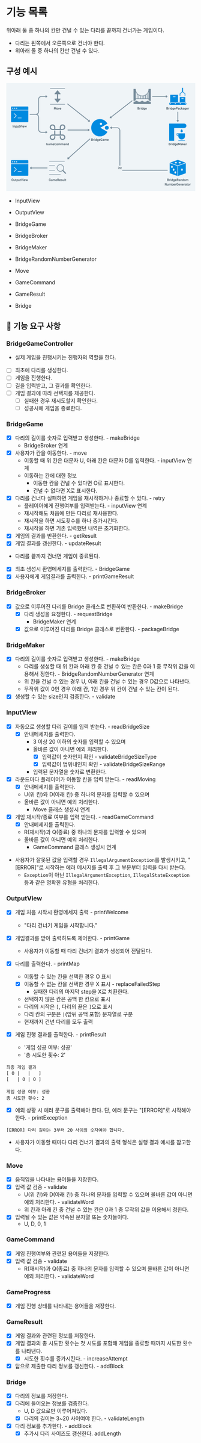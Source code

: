 # 기능 목록

위아래 둘 중 하나의 칸만 건널 수 있는 다리를 끝까지 건너가는 게임이다.

- 다리는 왼쪽에서 오른쪽으로 건너야 한다.
- 위아래 둘 중 하나의 칸만 건널 수 있다.

## 구성 예시

![img.png](img.png)

- InputView
- OutputView
- BridgeGame
- BridgeBroker
- BridgeMaker
- BridgeRandomNumberGenerator

- Move
- GameCommand
- GameResult
- Bridge

## 🚀 기능 요구 사항

### BridgeGameController
- 실제 게임을 진행시키는 진행자의 역할을 한다.
- [ ] 최초에 다리를 생성한다.
- [ ] 게임을 진행한다.
- [ ] 길을 입력받고, 그 결과를 확인한다.
- [ ] 게임 결과에 따라 선택지를 제공한다.
  - [ ] 실패한 경우 재시도할지 확인한다.
  - [ ] 성공시에 게임을 종료한다.

### BridgeGame

- [x] 다리의 길이를 숫자로 입력받고 생성한다. - makeBridge
    - BridgeBroker 연계
- [x] 사용자가 칸을 이동한다. - move
    - 이동할 때 위 칸은 대문자 U, 아래 칸은 대문자 D를 입력한다. - inputView 연계
    - 이동하는 칸에 대한 정보
        - 이동한 칸을 건널 수 있다면 O로 표시한다.
        - 건널 수 없다면 X로 표시한다.
- [x] 다리를 건너다 실패하면 게임을 재시작하거나 종료할 수 있다. - retry
    - 플레이어에게 진행여부를 입력받는다. - inputView 연계
    - 재시작해도 처음에 만든 다리로 재사용한다.
    - 재시작을 하면 시도횟수를 하나 증가시킨다.
    - 재시작을 하면 기존 입력했던 내역은 초기화한다.
- [x] 게임의 결과를 반환한다. - getResult
- [x] 게임 결과를 갱신한다. - updateResult
- 다리를 끝까지 건너면 게임이 종료된다.
- [x] 최초 생성시 환영메세지를 출력한다. - BridgeGame
- [x] 사용자에게 게임결과를 출력한다. - printGameResult

### BridgeBroker

- [x] 값으로 이루어진 다리를 Bridge 클래스로 변환하여 반환한다. - makeBridge
    - [x] 다리 생성을 요청한다. - requestBridge
        - BridgeMaker 연계
    - [x] 값으로 이루어진 다리를 Bridge 클래스로 변환한다. - packageBridge

### BridgeMaker

- [x] 다리의 길이를 숫자로 입력받고 생성한다. - makeBridge
    - 다리를 생성할 때 위 칸과 아래 칸 중 건널 수 있는 칸은 0과 1 중 무작위 값을 이용해서 정한다. - BridgeRandomNumberGenerator 연계
    - 위 칸을 건널 수 있는 경우 U, 아래 칸을 건널 수 있는 경우 D값으로 나타낸다.
    - 무작위 값이 0인 경우 아래 칸, 1인 경우 위 칸이 건널 수 있는 칸이 된다.
- [x] 생성할 수 있는 size인지 검증한다. - validate

### InputView

- [x] 자동으로 생성할 다리 길이를 입력 받는다. - readBridgeSize
  - [x] 안내메세지를 출력한다.
    - 3 이상 20 이하의 숫자를 입력할 수 있으며
    - 올바른 값이 아니면 예외 처리한다.
        - [x] 입력값이 숫자인지 확인 - validateBridgeSizeType
        - [x] 입력값이 범위내인지 확인 - validateBridgeSizeRange
    - 입력된 문자열을 숫자로 변환한다.
- [x] 라운드마다 플레이어가 이동할 칸을 입력 받는다. - readMoving
    - [x] 안내메세지를 출력한다.
    - U(위 칸)와 D(아래 칸) 중 하나의 문자를 입력할 수 있으며
    - 올바른 값이 아니면 예외 처리한다.
        - Move 클래스 생성시 연계
- [x] 게임 재시작/종료 여부를 입력 받는다. - readGameCommand
    - [x] 안내메세지를 출력한다.
    - R(재시작)과 Q(종료) 중 하나의 문자를 입력할 수 있으며
    - 올바른 값이 아니면 예외 처리한다.
        - GameCommand 클래스 생성시 연계
- 사용자가 잘못된 값을 입력할 경우 `IllegalArgumentException`를 발생시키고, "[ERROR]"로 시작하는 에러 메시지를 출력 후 그 부분부터 입력을 다시 받는다.
    - `Exception`이 아닌 `IllegalArgumentException`, `IllegalStateException` 등과 같은 명확한 유형을 처리한다.

### OutputView

- [x] 게임 처음 시작시 환영메세지 출력 - printWelcome
  - "다리 건너기 게임을 시작합니다."

- [x] 게임결과를 받아 출력하도록 제어한다. - printGame
  - 사용자가 이동할 때 다리 건너기 결과가 생성되어 전달된다.
- [x] 다리를 출력한다. - printMap
  - 이동할 수 있는 칸을 선택한 경우 O 표시
  - [x] 이동할 수 없는 칸을 선택한 경우 X 표시 - replaceFailedStep
    - 실패한 다리의 마지막 step을 X로 치환한다.
  - 선택하지 않은 칸은 공백 한 칸으로 표시
  - 다리의 시작은 `[`, 다리의 끝은 `]`으로 표시
  - 다리 칸의 구분은 ` | `(앞뒤 공백 포함) 문자열로 구분
  - 현재까지 건넌 다리를 모두 출력
- [x] 게임 진행 결과를 출력한다. - printResult
  - '게임 성공 여부: 성공'
  - '총 시도한 횟수: 2'

```
최종 게임 결과
[ O |   |   ]
[   | O | O ]

게임 성공 여부: 성공
총 시도한 횟수: 2
```

- [x] 예외 상황 시 에러 문구를 출력해야 한다. 단, 에러 문구는 "[ERROR]"로 시작해야 한다. - printException

```
[ERROR] 다리 길이는 3부터 20 사이의 숫자여야 합니다.
```

- 사용자가 이동할 때마다 다리 건너기 결과의 출력 형식은 실행 결과 예시를 참고한다.

### Move

- [x] 움직임을 나타내는 용어들을 저장한다.
- [x] 입력 값 검증 - validate
    - U(위 칸)와 D(아래 칸) 중 하나의 문자를 입력할 수 있으며 올바른 값이 아니면 예외 처리한다. - validateWord
    - 위 칸과 아래 칸 중 건널 수 있는 칸은 0과 1 중 무작위 값을 이용해서 정한다.
- [x] 입력될 수 있는 값은 약속된 문자열 또는 숫자들이다.
  - U, D, 0, 1

### GameCommand

- [x] 게임 진행여부와 관련된 용어들을 저장한다.
- [x] 입력 값 검증 - validate
    - R(재시작)과 Q(종료) 중 하나의 문자를 입력할 수 있으며 올바른 값이 아니면 예외 처리한다. - validateWord

### GameProgress
- [x] 게임 진행 상태를 나타내는 용어들을 저장한다.

### GameResult

- [x] 게임 결과와 관련된 정보를 저장한다.
- [x] 게임 결과의 총 시도한 횟수는 첫 시도를 포함해 게임을 종료할 때까지 시도한 횟수를 나타낸다.
  - [x] 시도한 횟수를 증가시킨다. - increaseAttempt
- [x] 답으로 제출한 다리 정보를 갱신한다. - addBlock

### Bridge

- [x] 다리의 정보를 저장한다.
- [x] 다리에 들어오는 정보를 검증한다.
  - U, D 값으로만 이루어져있다.
  - [x] 다리의 길이는 3~20 사이여야 한다. - validateLength
- [x] 다리 정보를 추가한다. - addBlock
  - [x] 추가시 다리 사이즈도 갱신한다. addLength
